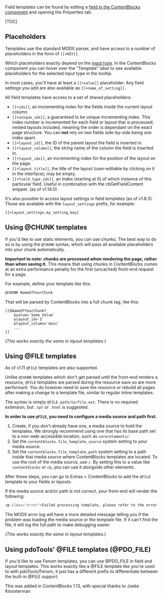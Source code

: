 Field templates can be found by editing a [field in the ContentBlocks component](../Fields) and opening the Properties tab.

[TOC]

## Placeholders

Templates use the standard MODX parser, and have access to a number of placeholders in the form of `[[+KEY]]`.

Which placeholders exactly depend on the [input type](../Input_Types). In the ContentBlocks component you can hover over the "Template" label to see available placeholders for the selected input type in the tooltip.

In most cases, you'll have at least a `[[+value]]` placeholder. Any field settings you add are also available as `[[+name_of_setting]]`.

All field templates have access to a set of shared placeholders:

- `[[+idx]]`, an incrementing index for the fields inside the current layout column.
- `[[+unique_idx]]`, a guaranteed to be unique incrementing index. This index number is incremented for each field or layout that is processed, nested layouts included, meaning the order is dependant on the exact page structure. You can **not** rely on two fields side-by-side being one index apart.
- `[[+layout_id]]`, the ID of the parent layout the field is inserted in.
- `[[+layout_column]]`, the string name of the column the field is inserted in.
- `[[+layout_idx]]`, an incrementing index for the position of the layout on the page.
- `[[+layout_title]]`, the title of the layout (user-editable by clicking on it in the interface); may be empty.
- `[[+field_type_idx]]`, an index (starting at 0) of which instance of this particular field. Useful in combination with the cbGetFieldContent snippet. (as of v1.14.0)

It's also possible to access layout settings in field templates (as of v1.8.3). Those are available with the `layout_settings` prefix, for example:

```
[[+layout_settings.my_setting_key]
```

## Using @CHUNK templates

If you'd like to use static elements, you can use chunks. The best way to do so is by using the `@CHUNK` syntax, which will pass all available placeholders into your chunk automatically.

**Important to note: chunks are processed when rendering the page, rather than when saving it.** This means that using chunks in ContentBlocks comes at an extra performance penalty for the first (uncached) front-end request for a page.

For example, define your template like this:

```html
@CHUNK NameOfYourChunk
```

That will be parsed by ContentBlocks into a full chunk tag, like this:

```
[[$NameOfYourChunk?
    &value=`Some Value`
    &layout_id=`5`
    &layout_column=`main`
    ...
]]
```

(_This works exactly the same in layout templates._)

## Using @FILE templates

As of v1.11 `@FILE` templates are also supported.

Unlike `@CHUNK` templates which don't get parsed until the front-end renders a resource, `@FILE` templates are parsed during the resource save so are more performant. You do however need to save the resource or rebuild all pages after making a change to a template file, similar to regular inline templates.

The syntax is simply `@FILE path/to/file.ext`. There is no required extension, but `.tpl` or `.html` is suggested.

**In order to use `@FILE`, you need to configure a media source and path first.**

1. Create, if you don't already have one, a media source to hold the templates. We strongly recommend using one that has its base path set to a non-web-accessible location, such as `core/elements/`.
2. Set the `contentblocks.file_template_source` system setting to your media source.
3. Set the `contentblocks.file_template_path` system setting to a path inside that media source where ContentBlocks templates are located. To use the root of the media source, use `/`. By setting this to a value like `contentblocks` or `cb`, you can use it alongside other elements.

After these steps, you can go to Extras > ContentBlocks to add the `@FILE` template to your fields or layouts.

If the media source and/or path is not correct, your front-end will render the following:

```html
<p class="error">Failed processing template, please refer to the error log.</p>
```

The MODX error log will have a more detailed message telling you if the problem was loading the media source or the template file. If it can't find the file, it will log the full path to make debugging easier.

(_This works exactly the same in layout templates._)

## Using pdoTools' @FILE templates (@PDO_FILE)

If you'd like to use Fenom templates, you can use @PDO_FILE in field and layout templates. This works exactly like a @FILE template like you're used to with pdoTools/Fenom, it just has a different prefix to differentiate between the built-in @FILE support.

This was added in ContentBlocks 1.13, with special thanks to Joeke Kloosterman


